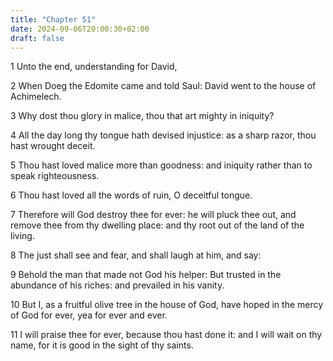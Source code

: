 ```yaml
---
title: "Chapter 51"
date: 2024-09-06T20:00:30+02:00
draft: false
---
```



1 Unto the end, understanding for David,

2 When Doeg the Edomite came and told Saul: David went to the house of Achimelech.

3 Why dost thou glory in malice, thou that art mighty in iniquity?

4 All the day long thy tongue hath devised injustice: as a sharp razor, thou hast wrought deceit.

5 Thou hast loved malice more than goodness: and iniquity rather than to speak righteousness.

6 Thou hast loved all the words of ruin, O deceitful tongue.

7 Therefore will God destroy thee for ever: he will pluck thee out, and remove thee from thy dwelling place: and thy root out of the land of the living.

8 The just shall see and fear, and shall laugh at him, and say:

9 Behold the man that made not God his helper: But trusted in the abundance of his riches: and prevailed in his vanity.

10 But I, as a fruitful olive tree in the house of God, have hoped in the mercy of God for ever, yea for ever and ever.

11 I will praise thee for ever, because thou hast done it: and I will wait on thy name, for it is good in the sight of thy saints.

